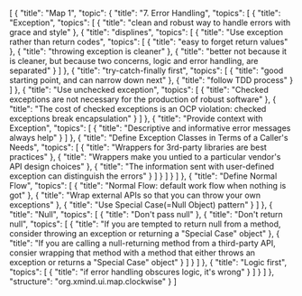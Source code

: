 [
  {
    "title": "Map 1",
    "topic": {
      "title": "7. Error Handling",
      "topics": [
        {
          "title": "Exception",
          "topics": [
            {
              "title": "clean and robust way to handle errors with grace and style"
            },
            {
              "title": "displines",
              "topics": [
                {
                  "title": "Use exception rather than return codes",
                  "topics": [
                    {
                      "title": "easy to forget return values"
                    },
                    {
                      "title": "throwing exception is cleaner"
                    },
                    {
                      "title": "better not because it is cleaner, but because two concerns, logic and error handling, are separated"
                    }
                  ]
                },
                {
                  "title": "try-catch-finally first",
                  "topics": [
                    {
                      "title": "good starting point, and can narrow down next"
                    },
                    {
                      "title": "follow TDD process"
                    }
                  ]
                },
                {
                  "title": "Use unchecked exception",
                  "topics": [
                    {
                      "title": "Checked exceptions are not necessary for the production of robust software"
                    },
                    {
                      "title": "The cost of checked exceptions is an OCP violation: checked exceptions break encapsulation"
                    }
                  ]
                },
                {
                  "title": "Provide context with Exception",
                  "topics": [
                    {
                      "title": "Descriptive and informative error messages always help"
                    }
                  ]
                },
                {
                  "title": "Define Exception Classes in Terms of a Caller's Needs",
                  "topics": [
                    {
                      "title": "Wrappers for 3rd-party libraries are best practices"
                    },
                    {
                      "title": "Wrappers make you untied to a particular vendor's API design choices"
                    },
                    {
                      "title": "The information sent with user-defined exception can distinguish the errors"
                    }
                  ]
                }
              ]
            }
          ]
        },
        {
          "title": "Define Normal Flow",
          "topics": [
            {
              "title": "Normal Flow: default work flow when nothing is got"
            },
            {
              "title": "Wrap external APIs so that you can throw your own exceptions"
            },
            {
              "title": "Use Special Case(=Null Object) pattern"
            }
          ]
        },
        {
          "title": "Null",
          "topics": [
            {
              "title": "Don't pass null"
            },
            {
              "title": "Don't return null",
              "topics": [
                {
                  "title": "If you are tempted to return null from a method, consider throwing an exception or returning a \"Special Case\" object"
                },
                {
                  "title": "If you are calling a null-returning method from a third-party API, consier wrapping that method with a method that either throws an exception or returns a \"Special Case\" object"
                }
              ]
            }
          ]
        },
        {
          "title": "Logic first",
          "topics": [
            {
              "title": "if error handling obscures logic, it's wrong"
            }
          ]
        }
      ]
    },
    "structure": "org.xmind.ui.map.clockwise"
  }
]